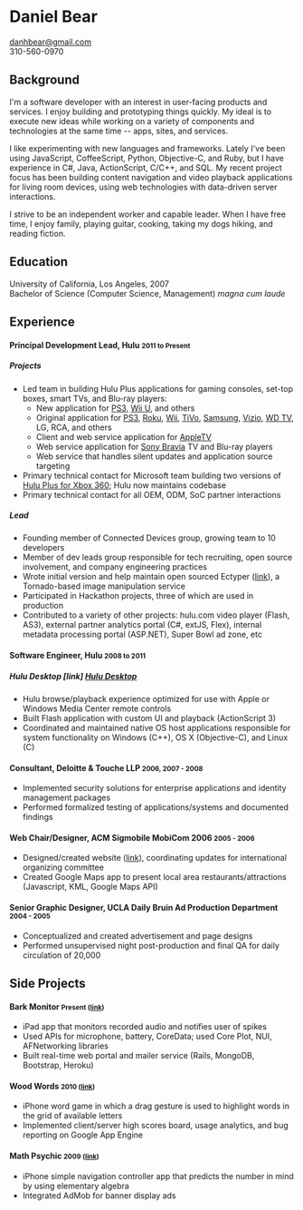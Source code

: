 # Daniel Bear

<danhbear@gmail.com>  
310-560-0970

## Background

I'm a software developer with an interest in user-facing products and services. I enjoy building and prototyping things quickly. My ideal is to execute new ideas while working on a variety of components and technologies at the same time -- apps, sites, and services.

I like experimenting with new languages and frameworks. Lately I've been using JavaScript, CoffeeScript, Python, Objective-C, and Ruby, but I have experience in C#, Java, ActionScript, C/C++, and SQL. My recent project focus has been building content navigation and video playback applications for living room devices, using web technologies with data-driven server interactions.

I strive to be an independent worker and capable leader. When I have free time, I enjoy family, playing guitar, cooking, taking my dogs hiking, and reading fiction.

## Education

University of California, Los Angeles, 2007  
Bachelor of Science (Computer Science, Management) _magna cum laude_

## Experience

#### Principal Development Lead, Hulu <small>2011 to Present</small>

##### _Projects_
 * Led team in building Hulu Plus applications for gaming consoles, set-top boxes, smart TVs, and Blu-ray players:
   * New application for [PS3][], [Wii U][], and others
   * Original application for [PS3][PS3 v1], [Roku][], [Wii][], [TiVo][], [Samsung][], [Vizio][], [WD TV][], LG, RCA, and others
   * Client and web service application for [AppleTV][]
   * Web service application for [Sony Bravia][] TV and Blu-ray players
   * Web service that handles silent updates and application source targeting
 * Primary technical contact for Microsoft team building two versions of [Hulu Plus for Xbox 360][Xbox360]; Hulu now maintains codebase
 * Primary technical contact for all OEM, ODM, SoC partner interactions

##### _Lead_
 * Founding member of Connected Devices group, growing team to 10 developers
 * Member of dev leads group responsible for tech recruiting, open source involvement, and company engineering practices
 * Wrote initial version and help maintain open sourced Ectyper ([link][Ectyper]), a Tornado-based image manipulation service
 * Participated in Hackathon projects, three of which are used in production
 * Contributed to a variety of other projects: hulu.com video player (Flash, AS3), external partner analytics portal (C#, extJS, Flex), internal metadata processing portal (ASP.NET), Super Bowl ad zone, etc

#### Software Engineer, Hulu <small>2008 to 2011</small>

##### _Hulu Desktop_ [link] [Hulu Desktop]
 * Hulu browse/playback experience optimized for use with Apple or Windows Media Center remote controls
 * Built Flash application with custom UI and playback (ActionScript 3)
 * Coordinated and maintained native OS host applications responsible for system functionality on Windows (C++), OS X (Objective-C), and Linux (C)

#### Consultant, Deloitte & Touche LLP <small>2006, 2007 - 2008</small>
 * Implemented security solutions for enterprise applications and identity management packages
 * Performed formalized testing of applications/systems and documented findings

#### Web Chair/Designer, ACM Sigmobile MobiCom 2006 <small>2005 - 2006</small>
 * Designed/created website ([link][MobiCom]), coordinating updates for international organizing committee
 * Created Google Maps app to present local area restaurants/attractions (Javascript, KML, Google Maps API)

#### Senior Graphic Designer, UCLA Daily Bruin Ad Production Department <small>2004 - 2005</small>
 * Conceptualized and created advertisement and page designs
 * Performed unsupervised night post-production and final QA for daily circulation of 20,000

## Side Projects

#### Bark Monitor <small>Present ([link][Bark Monitor]) </small>
 * iPad app that monitors recorded audio and notifies user of spikes
 * Used APIs for microphone, battery, CoreData; used Core Plot, NUI, AFNetworking libraries
 * Built real-time web portal and mailer service (Rails, MongoDB, Bootstrap, Heroku)

#### Wood Words <small>2010 ([link][Wood Words]) </small>
 * iPhone word game in which a drag gesture is used to highlight words in the grid of available letters
 * Implemented client/server high scores board, usage analytics, and bug reporting on Google App Engine

#### Math Psychic <small> 2009 ([link][Math Psychic]) </small>
 * iPhone simple navigation controller app that predicts the number in mind by using elementary algebra
 * Integrated AdMob for banner display ads

[PS3]: http://www.hulu.com/watch/193725
[Wii U]: http://www.hulu.com/watch/425332
[PS3 v1]: http://www.youtube.com/watch?v=IgcbTyl1TA4
[Roku]: http://www.hulu.com/watch/193723
[Wii]: http://www.hulu.com/watch/330188
[TiVo]: http://www.hulu.com/watch/243399
[Samsung]: http://www.hulu.com/watch/193722
[Vizio]: http://www.hulu.com/watch/230008
[WD TV]: http://www.hulu.com/watch/264144
[AppleTV]: http://www.hulu.com/watch/385681
[Sony Bravia]: http://www.hulu.com/watch/230009
[Xbox360]: http://www.hulu.com/watch/236477
[Hulu Desktop]: http://www.hulu.com/labs/hulu-desktop
[Ectyper]: https://github.com/hulu/ectyper
[MobiCom]: http://www.sigmobile.org/mobicom/2006
[Wood Words]: http://bit.ly/woodwords
[Math Psychic]: http://bit.ly/mathpsychicgame
[Bark Monitor]: http://www.barkmonitor.com
